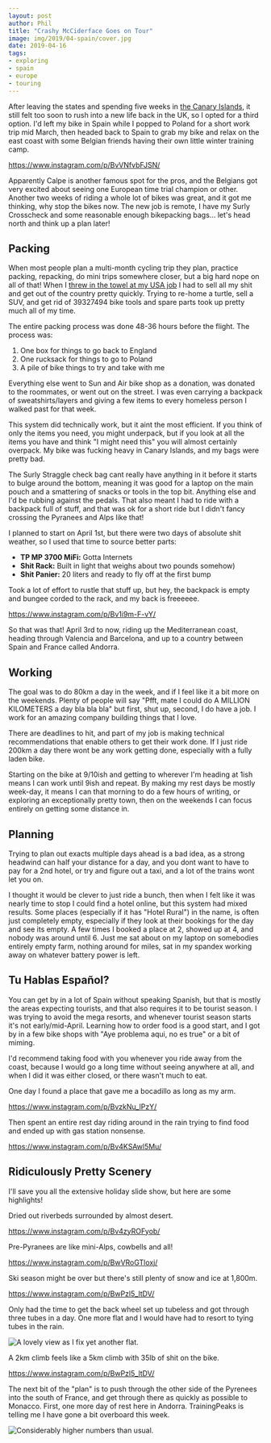 ```yaml
---
layout: post
author: Phil
title: "Crashy McCiderface Goes on Tour"
image: img/2019/04-spain/cover.jpg
date: 2019-04-16
tags:
- exploring
- spain
- europe
- touring
---
```


After leaving the states and spending five weeks in [the Canary Islands](/canary-islands-tenerife-gran-canaria/), it still felt too soon to rush into a new life back in the UK, so I opted for a third option. I'd left my bike in Spain while I popped to Poland for a short work trip mid March, then headed back to Spain to grab my bike and relax on the east coast with some Belgian friends having their own little winter training camp.

https://www.instagram.com/p/BvVNfvbFJSN/

Apparently Calpe is another famous spot for the pros, and the Belgians got very excited about seeing one European time trial champion or other. Another two weeks of riding a whole lot of bikes was great, and it got me thinking, why stop the bikes now. The new job is remote, I have my Surly Crosscheck and some reasonable enough bikepacking bags... let's head north and think up a plan later!

## Packing

When most people plan a multi-month cycling trip they plan, practice packing, repacking, do mini trips somewhere closer, but a big hard nope on all of that! When I [threw in the towel at my USA job](/escape-from-new-york/) I had to sell all my shit and get out of the country pretty quickly. Trying to re-home a turtle, sell a SUV, and get rid of 39327494 bike tools and spare parts took up pretty much all of my time.

The entire packing process was done 48-36 hours before the flight. The process was:

1. One box for things to go back to England
2. One rucksack for things to go to Poland
3. A pile of bike things to try and take with me

Everything else went to Sun and Air bike shop as a donation, was donated to the roommates, or went out on the street. I was even carrying a backpack of sweatshirts/layers and giving a few items to every homeless person I walked past for that week.

This system did technically work, but it aint the most efficient. If you think of only the items you need, you might underpack, but if you look at all the items you have and think "I might need this" you will almost certainly overpack. My bike was fucking heavy in Canary Islands, and my bags were pretty bad.

The Surly Straggle check bag cant really have anything in it before it starts to bulge around the bottom, meaning it was good for a laptop on the main pouch and a smattering of snacks or tools in the top bit. Anything else and I'd be rubbing against the pedals. That also meant I had to ride with a backpack full of stuff, and that was ok for a short ride but I didn't fancy crossing the Pyranees and Alps like that!

I planned to start on April 1st, but there were two days of absolute shit weather, so I used that time to source better parts:

- **TP MP 3700 MiFi:** Gotta Internets
- **Shit Rack:** Built in light that weighs about two pounds somehow)
- **Shit Panier:** 20 liters and ready to fly off at the first bump

Took a lot of effort to rustle that stuff up, but hey, the backpack is empty and bungee corded to the rack, and my back is freeeeee.

https://www.instagram.com/p/Bv1i9m-F-vY/

So that was that! April 3rd to now, riding up the Mediterranean coast, heading through Valencia and Barcelona, and up to a country between Spain and France called Andorra.

## Working

The goal was to do 80km a day in the week, and if I feel like it a bit more on the weekends. Plenty of people will say "Pfft, mate I could do A MILLION KILOMETERS a day bla bla bla" but first, shut up, second, I do have a job. I work for an amazing company building things that I love.

There are deadlines to hit, and part of my job is making technical recommendations that enable others to get their work done. If I just ride 200km a day there wont be any work getting done, especially with a fully laden bike.

Starting on the bike at 9/10ish and getting to wherever I'm heading at 1ish means I can work until 9ish and repeat. By making my rest days be mostly week-day, it means I can that morning to do a few hours of writing, or exploring an exceptionally pretty town, then on the weekends I can focus entirely on getting some distance in.

## Planning

Trying to plan out exacts multiple days ahead is a bad idea, as a strong headwind can half your distance for a day, and you dont want to have to pay for a 2nd hotel, or try and figure out a taxi, and a lot of the trains wont let you on.

I thought it would be clever to just ride a bunch, then when I felt like it was nearly time to stop I could find a hotel online, but this system had mixed results. Some places (especially if it has "Hotel Rural") in the name, is often just completely empty, especially if they look at their bookings for the day and see its empty. A few times I booked a place at 2, showed up at 4, and nobody was around until 6. Just me sat about on my laptop on somebodies entirely empty farm, nothing around for miles, sat in my spandex working away on whatever battery power is left.

## Tu Hablas Español?

You can get by in a lot of Spain without speaking Spanish, but that is mostly the areas expecting tourists, and that also requires it to be tourist season. I was trying to avoid the mega resorts, and whenever tourist season starts it's not early/mid-April. Learning how to order food is a good start, and I got by in a few bike shops with "Aye problema aqui, no es true" or a bit of miming.

I'd recommend taking food with you whenever you ride away from the coast, because I would go a long time without seeing anywhere at all, and when I did it was either closed, or there wasn't much to eat.

One day I found a place that gave me a bocadillo as long as my arm.

https://www.instagram.com/p/BvzkNu_lPzY/

Then spent an entire rest day riding around in the rain trying to find food and ended up with gas station nonsense.

https://www.instagram.com/p/Bv4KSAwl5Mu/

## Ridiculously Pretty Scenery

I'll save you all the extensive holiday slide show, but here are some highlights!

Dried out riverbeds surrounded by almost desert.

https://www.instagram.com/p/Bv4zyROFyob/

Pre-Pyranees are like mini-Alps, cowbells and all!

https://www.instagram.com/p/BwVRoGTloxj/

Ski season might be over but there's still plenty of snow and ice at 1,800m.

https://www.instagram.com/p/BwPzl5_ltDV/

Only had the time to get the back wheel set up tubeless and got through three tubes in a day. One more flat and I would have had to resort to tying tubes in the rain.

![A lovely view as I fix yet another flat.](img/2019/04-spain/flats.jpg)

A 2km climb feels like a 5km climb with 35lb of shit on the bike.

https://www.instagram.com/p/BwPzl5_ltDV/

The next bit of the "plan" is to push through the other side of the Pyrenees into the south of France, and get through there as quickly as possible to Monacco. First, one more day of rest here in Andorra. TrainingPeaks is telling me I have gone a bit overboard this week.

![Considerably higher numbers than usual.](img/2019/04-spain/stats.jpg)